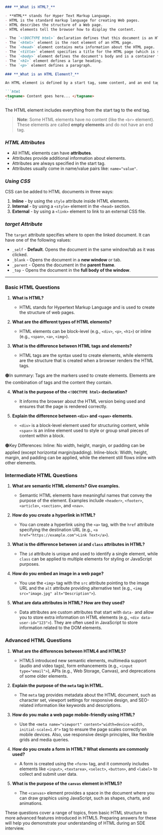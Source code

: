 ````markdown
### **_What is HTML?_**

- **HTML** stands for Hyper Text Markup Language.
- HTML is the standard markup language for creating Web pages.
- HTML describes the structure of a Web page.
- HTML elements tell the browser how to display the content.

- The `<!DOCTYPE html>` declaration defines that this document is an HTML5 document.
- The `<html>` element is the root element of an HTML page.
- The `<head>` element contains meta information about the HTML page.
- The `<title>` element specifies a title for the HTML page (which is shown in the browser's title bar or in the page's tab).
- The `<body>` element defines the document's body and is a container for all visible content, such as headings, paragraphs, images, hyperlinks, tables, lists, etc.
- The `<h1>` element defines a large heading.
- The `<p>` element defines a paragraph.

### **_What is an HTML Element?_**

An HTML element is defined by a start tag, some content, and an end tag:

```html
<tagname> Content goes here... </tagname>
```
````

The HTML element includes everything from the start tag to the end tag.

> **Note**: Some HTML elements have no content (like the `<br>` element). These elements are called **empty elements** and do not have an end tag.

### **_HTML Attributes_**

- All HTML elements can have **attributes**.
- Attributes provide additional information about elements.
- Attributes are always specified in the start tag.
- Attributes usually come in name/value pairs like: `name="value"`.

### **_Using CSS_**

CSS can be added to HTML documents in three ways:

1. **Inline** - by using the `style` attribute inside HTML elements.
2. **Internal** - by using a `<style>` element in the `<head>` section.
3. **External** - by using a `<link>` element to link to an external CSS file.

### **_target Attribute_**

The `target` attribute specifies where to open the linked document. It can have one of the following values:

- `_self` - **Default**. Opens the document in the same window/tab as it was clicked.
- `_blank` - Opens the document in a **new window** or tab.
- `_parent` - Opens the document in the **parent frame**.
- `_top` - Opens the document in the **full body of the window**.

---

### **Basic HTML Questions**

1. **What is HTML?**

   - HTML stands for Hypertext Markup Language and is used to create the structure of web pages.

2. **What are the different types of HTML elements?**

   - HTML elements can be block-level (e.g., `<div>`, `<p>`, `<h1>`) or inline (e.g., `<span>`, `<a>`, `<img>`).

3. **What is the difference between HTML tags and elements?**

   - HTML tags are the syntax used to create elements, while elements are the structure that is created when a browser renders the HTML tags.

🟠In summary:
Tags are the markers used to create elements.
Elements are the combination of tags and the content they contain.

4. **What is the purpose of the `<!DOCTYPE html>` declaration?**

   - It informs the browser about the HTML version being used and ensures that the page is rendered correctly.

5. **Explain the difference between `<div>` and `<span>` elements.**
   - `<div>` is a block-level element used for structuring content, while `<span>` is an inline element used to style or group small pieces of content within a block.

🟠Key Differences:
Inline: No width, height, margin, or padding can be applied (except horizontal margin/padding).
Inline-block: Width, height, margin, and padding can be applied, while the element still flows inline with other elements.

### **Intermediate HTML Questions**

1. **What are semantic HTML elements? Give examples.**

   - Semantic HTML elements have meaningful names that convey the purpose of the element. Examples include `<header>`, `<footer>`, `<article>`, `<section>`, and `<nav>`.

2. **How do you create a hyperlink in HTML?**

   - You can create a hyperlink using the `<a>` tag, with the `href` attribute specifying the destination URL (e.g., `<a href="https://example.com">Link Text</a>`).

3. **What is the difference between `id` and `class` attributes in HTML?**

   - The `id` attribute is unique and used to identify a single element, while `class` can be applied to multiple elements for styling or JavaScript purposes.

4. **How do you embed an image in a web page?**

   - You use the `<img>` tag with the `src` attribute pointing to the image URL and the `alt` attribute providing alternative text (e.g., `<img src="image.jpg" alt="Description">`).

5. **What are data attributes in HTML? How are they used?**
   - Data attributes are custom attributes that start with `data-` and allow you to store extra information on HTML elements (e.g., `<div data-user-id="123">`). They are often used in JavaScript to store information related to the DOM elements.

### **Advanced HTML Questions**

1. **What are the differences between HTML4 and HTML5?**

   - HTML5 introduced new semantic elements, multimedia support (audio and video tags), form enhancements (e.g., `<input type="email">`), APIs (e.g., Web Storage, Canvas), and deprecations of some older elements.

2. **Explain the purpose of the `meta` tag in HTML.**

   - The `meta` tag provides metadata about the HTML document, such as character set, viewport settings for responsive design, and SEO-related information like keywords and descriptions.

3. **How do you make a web page mobile-friendly using HTML?**

   - Use the `<meta name="viewport" content="width=device-width, initial-scale=1.0">` tag to ensure the page scales correctly on mobile devices. Also, use responsive design principles, like flexible grids and media queries.

4. **How do you create a form in HTML? What elements are commonly used?**

   - A form is created using the `<form>` tag, and it commonly includes elements like `<input>`, `<textarea>`, `<select>`, `<button>`, and `<label>` to collect and submit user data.

5. **What is the purpose of the `canvas` element in HTML5?**
   - The `<canvas>` element provides a space in the document where you can draw graphics using JavaScript, such as shapes, charts, and animations.

These questions cover a range of topics, from basic HTML structure to more advanced features introduced in HTML5. Preparing answers for these will help you demonstrate your understanding of HTML during an SDE interview.
